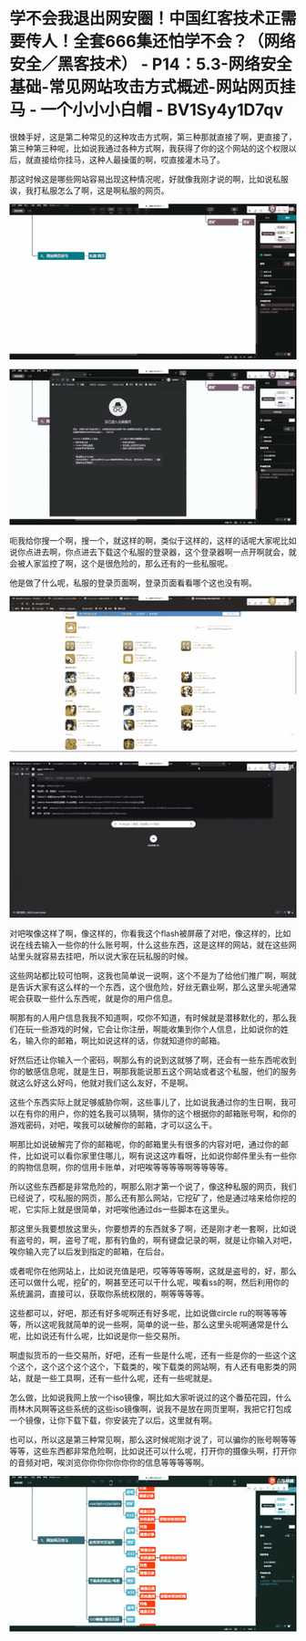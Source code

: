 # 学不会我退出网安圈！中国红客技术正需要传人！全套666集还怕学不会？（网络安全／黑客技术） - P14：5.3-网络安全基础-常见网站攻击方式概述-网站网页挂马 - 一个小小小白帽 - BV1Sy4y1D7qv

很棘手好，这是第二种常见的这种攻击方式啊，第三种那就直接了啊，更直接了，第三种第三种呢，比如说我通过各种方式啊，我获得了你的这个网站的这个权限以后，就直接给你挂马，这种人最操蛋的啊，哎直接灌木马了。

那这时候这是哪些网站容易出现这种情况呢，好就像我刚才说的啊，比如说私服诶，我打私服怎么了啊，这是啊私服的网页。



![](img/fddc44820df1fde2e9069f5f791608f3_1.png)

![](img/fddc44820df1fde2e9069f5f791608f3_2.png)

呃我给你搜一个啊，搜一个，就这样的啊，类似于这样的，这样的话呢大家呢比如说你点进去啊，你点进去下载这个私服的登录器，这个登录器啊一点开啊就会，就会被人家监控了啊，这个是很危险的，那么还有的一些私服呢。

他是做了什么呢，私服的登录页面啊，登录页面看看哪个这也没有啊。

![](img/fddc44820df1fde2e9069f5f791608f3_4.png)

![](img/fddc44820df1fde2e9069f5f791608f3_5.png)

对吧唉像这样了啊，像这样的，你看我这个flash被屏蔽了对吧，像这样的，比如说在线去输入一些你的什么账号啊，什么这些东西，这是这样的网站，就在这些网站里头就容易去挂吧，所以说大家在玩私服的时候。

这些网站都比较可怕啊，这我也简单说一说啊，这个不是为了给他们推广啊，啊就是告诉大家有这么样的一个东西，这个很危险，好丝无霸业啊，那么这里头呢通常呢会获取一些什么东西呢，就是你的用户信息。

啊那有的人用户信息我我不知道啊，哎你不知道，有时候就是潜移默化的，那么我们在玩一些游戏的时候，它会让你注册，啊能收集到你个人信息，比如说你的姓名，输入你的邮箱，啊比如说这样的话，你就知道你的邮箱。

好然后还让你输入一个密码，啊那么有的说到这就够了啊，还会有一些东西呢收到你的敏感信息呢，就是生日，啊那我能说那五这个网站或者这个私服，他们的服务就这么好这么好吗，他就对我们这么友好，不是啊。

这些个东西实际上就足够威胁你啊，这些事儿了，比如说我通过你的生日啊，我可以在有你的用户，你的姓名我可以猜啊，猜你的这个根据你的邮箱账号啊，和你的游戏密码，对吧，唉我可以破解你的邮箱，才可以这么干。

啊那比如说破解完了你的邮箱呢，你的邮箱里头有很多的内容对吧，通过你的邮件，比如说可以看你家里住哪儿，啊有说这这咋看呀，比如说你邮件里头有一些你的购物信息啊，你的信用卡账单，对吧唉等等等等啊等等等等。

所以这些东西都是非常危险的，啊那么刚才第一个说了，像这种私服的网页，我们已经说了，哎私服的网页，那么还有那么网站，它挖矿了，他是通过啥来给你挖的呢，它实际上就是很简单，对吧唉他通过ds一些脚本在这里头。

那这里头我要想放这里头，你要想弄的东西就多了啊，还是刚才老一套啊，比如说有盗号的，啊，盗号了呢，那有钓鱼的，啊有键盘记录的啊，就是让你输入对吧，唉你输入完了以后发到指定的邮箱，在后台。

或者呢你在他网站上，比如说充值是吧，哎等等等等啊，这就是盗号的，好，那么还可以做什么呢，挖矿的，啊甚至还可以干什么呢，唉看ss的啊，然后利用你的系统漏洞，直接可以，获取你系统权限的，啊等等等等。

这些都可以，好吧，那还有好多呢啊还有好多呢，比如说做circle ru的啊等等等等，所以这呢我就简单的说一些啊，简单的说一些，那么这里头呢啊通常是什么呢，比如说还有什么呢，比如说是你一些交易所。

啊虚拟货币的一些交易所，好吧，还有一些是什么呢，还有一些是你的一些这个这个这个，这个这个这个这个，下载类的，唉下载类的网站啊，有人还有电影类的网站，就是一些工具啊，还有一些什么呢，还有一些呢就是。

怎么做，比如说我网上放一个iso镜像，啊比如大家听说过的这个番茄花园，什么雨林木风啊等这些系统的这些iso镜像啊，说我不是放在网页里啊，我把它打包成一个镜像，让你下载下载，你安装完了以后，这里就有啊。

也可以，所以这是第三种常见啊，那么这时候呢刚才说了，可以骗你的账号啊等等等等，这些东西都非常危险啊，比如说还可以什么呢，打开你的摄像头啊，打开你的音频对吧，唉浏览你你你你你你你的信息等等等等啊。



![](img/fddc44820df1fde2e9069f5f791608f3_7.png)